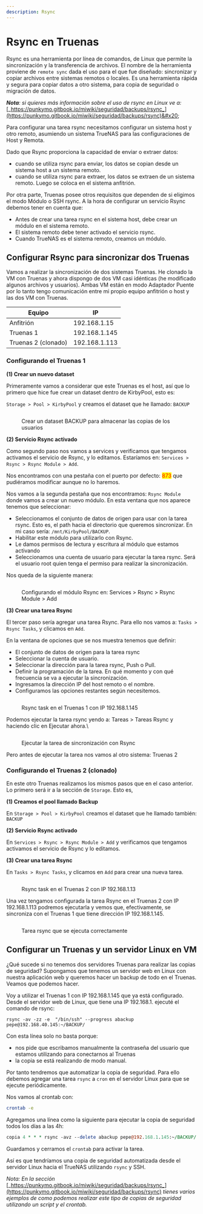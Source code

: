 ```yaml
---
description: Rsync
---
```


# Rsync en Truenas

Rsync es una herramienta por línea de comandos, de Linux que permite la sincronización y la transferencia de archivos.  El nombre de la herramienta proviene de `remote sync` dada el uso para el que fue diseñado: sincronizar y copiar archivos entre sistemas remotos o locales. Es una herramienta rápida y segura para copiar datos a otro sistema, para copia de seguridad o migración de datos.&#x20;

_**Nota**: si quieres más información sobre el uso de rsync en Linux ve a:_ [_https://punkymo.gitbook.io/miwiki/seguridad/backups/rsync_](https://punkymo.gitbook.io/miwiki/seguridad/backups/rsync)&#x20;

Para configurar una tarea rsync necesitamos configurar un sistema host y otro remoto, asumiendo un sistema TrueNAS para las configuraciones de Host y Remota.

Dado que Rsync proporciona la capacidad de enviar o extraer datos:

* cuando se utiliza rsync para enviar, los datos se copian desde un sistema host a un sistema remoto.&#x20;
* cuando se utiliza rsync para extraer, los datos se extraen de un sistema remoto. Luego se coloca en el sistema anfitrión.

Por otra parte, Truenas posee otros requisitos  que dependen  de si eligimos el modo Módulo o SSH rsync. A la hora de configurar un servicio Rsync debemos tener en cuenta que:

* Antes de crear una tarea rsync en el sistema host, debe crear un módulo en el sistema remoto.&#x20;
* El sistema remoto debe tener activado el servicio rsync.&#x20;
* Cuando TrueNAS es el sistema remoto, creamos un módulo.

## Configurar Rsync para sincronizar dos Truenas

Vamos a realizar la sincronización de dos sistemas Truenas. He clonado la VM con Truenas y ahora dispongo de dos VM casi idénticas (he modificado algunos archivos y usuarios). Ambas VM están en modo Adaptador Puente por lo tanto tengo comunicación entre mi propio equipo anfitrión o host y las dos VM con Truenas.

| Equipo              | IP            |
| ------------------- | ------------- |
| Anfitrión           | 192.168.1.15  |
| Truenas 1           | 192.168.1.145 |
| Truenas 2 (clonado) | 192.168.1.113 |

### Configurando el Truenas 1

**(1) Crear un nuevo dataset**&#x20;

Primeramente vamos a considerar que este Truenas es el host, así que lo primero que hice fue crear un dataset dentro de KirbyPool, esto es: &#x20;

`Storage > Pool > KirbyPool` y creamos el dataset que he llamado: `BACKUP`

<figure><img src="../../../.gitbook/assets/image (1) (1) (1) (1) (1) (1).png" alt=""><figcaption><p>Crear un dataset BACKUP para almacenar las copias de los usuarios</p></figcaption></figure>



**(2) Servicio Rsync activado**

Como segundo paso nos vamos a services y verificamos que tengamos activamos el servicio de Rsync, y lo editamos.  Estaríamos en:  `Services > Rsync > Rsync Module > Add`.

Nos encontramos con una pestaña con el puerto por defecto: <mark style="color:red;">873</mark> que pudiéramos modificar aunque no lo haremos.&#x20;

Nos vamos a la segunda pestaña que nos encontramos: `Rsync Module` donde vamos a crear un nuevo módulo.  En esta ventana que nos aparece tenemos que seleccionar:

* Seleccionamos el conjunto de datos de origen para usar con la tarea rsync. Esto es, el path hacia el directorio que queremos sincronizar. En mi caso sería: `/mnt/KirbyPool/BACKUP`.
* Habilitar este módulo para utilizarlo con Rsync.&#x20;
* Le damos permisos de lectura y escritura al módulo que estamos activando
* &#x20;Seleccionamos una cuenta de usuario para ejecutar la tarea rsync. Será el usuario root quien tenga el permiso para realizar la sincronización.

Nos queda de la siguiente manera:

<figure><img src="../../../.gitbook/assets/image (1) (1) (1) (1) (1) (1) (1).png" alt=""><figcaption><p>Configurando el módulo Rsync en: Services > Rsync > Rsync Module > Add</p></figcaption></figure>

**(3) Crear una tarea Rsync**

El tercer paso sería agregar una tarea Rsync. Para ello nos vamos a: `Tasks > Rsync Tasks`, y clicamos en `Add`.&#x20;

En la ventana de opciones que se nos muestra tenemos que definir:&#x20;

* El conjunto de datos de origen para la tarea rsync
* Seleccionar la cuenta de usuario.
* Seleccionar la dirección para la tarea rsync, Push o Pull.
* Definir la programación de la tarea. En qué momento y con qué frecuencia se va a ejecutar la sincronización.
* Ingresamos la dirección IP del host remoto o el nombre.&#x20;
* Configuramos las opciones restantes según necesitemos.

<figure><img src="../../../.gitbook/assets/image (5) (1) (1) (1).png" alt=""><figcaption><p>Rsync task en el Truenas 1 con IP 192.168.1.145</p></figcaption></figure>

Podemos ejecutar la tarea rsync yendo a: Tareas > Tareas Rsync y haciendo clic en Ejecutar ahora.\


<figure><img src="../../../.gitbook/assets/image (2) (1) (1) (1) (1) (1).png" alt=""><figcaption><p>Ejecutar la tarea de sincronización con Rsync</p></figcaption></figure>

Pero antes de ejecutar la tarea nos vamos al otro sistema: Truenas 2

### Configurando el Truenas 2 (clonado)

En este otro Truenas realizamos los mismos pasos que en el caso anterior. Lo primero será ir a la sección de `Storage`. Esto es,

**(1) Creamos el pool llamado Backup**

En `Storage > Pool > KirbyPool` creamos el dataset que he llamado también: `BACKUP`

**(2) Servicio Rsync activado**

En `Services > Rsync > Rsync Module > Add` y  verificamos que tengamos activamos el servicio de Rsync y lo editamos.&#x20;

**(3) Crear una tarea Rsync**

En `Tasks > Rsync Tasks`, y clicamos en `Add` para crear una nueva tarea.&#x20;

<figure><img src="../../../.gitbook/assets/image (4) (1) (1) (1) (1).png" alt=""><figcaption><p>Rsync task en el Truenas 2 con IP 192.168.1.13</p></figcaption></figure>

Una vez tengamos configurada la tarea Rsync en el Truenas 2 con IP 192.168.1.113 podremos ejecutarla y vemos que, efectivamente, se sincroniza con el Truenas 1 que tiene dirección IP 192.168.1.145.

<figure><img src="../../../.gitbook/assets/image (3) (1) (1) (1) (1).png" alt=""><figcaption><p>Tarea rsync que se ejecuta correctamente</p></figcaption></figure>

## Configurar un Truenas y un servidor Linux en VM

¿Qué sucede si no tenemos dos servidores Truenas para realizar las copias de seguridad? Supongamos que tenemos un servidor web en Linux con nuestra aplicación web y queremos hacer un backup de todo en el  Truenas. Veamos que podemos hacer.

Voy a utilizar el Truenas 1 con IP 192.168.1.145 que ya está configurado. Desde el servidor web de Linux, que tiene una IP 192.168.1.  ejecuté el comando de rsync:

```
rsync -av -zz -e  "/bin/ssh" --progress abackup pepe@192.168.40.145:~/BACKUP/
```

Con esta línea solo no basta porque:

* nos pide que escribamos manualmente la contraseña del usuario que estamos utilizando para conectarnos al Truenas
* la copia se está realizando de modo manual.

Por tanto tendremos que automatizar la copia de seguridad. Para ello debemos agregar una tarea `rsync` a `cron` en el servidor Linux para que se ejecute periódicamente.&#x20;

Nos vamos al crontab con:

```bash
crontab -e
```

Agregamos una línea como la siguiente para ejecutar la copia de seguridad todos los días a las 4h:

```perl
copia 4 * * * rsync -avz --delete abackup pepe@192.168.1.145:~/BACKUP/
```

Guardamos y cerramos el  `crontab` para activar la tarea.

Así es que tendríamos una copia de seguridad automatizada desde el servidor Linux hacia el TrueNAS utilizando `rsync` y SSH.&#x20;

_Nota: En la sección_ [_https://punkymo.gitbook.io/miwiki/seguridad/backups/rsync_](https://punkymo.gitbook.io/miwiki/seguridad/backups/rsync) _tienes varios ejemplos de como podemos realizar este tipo de copias de seguridad utilizando un script y el crontab._

